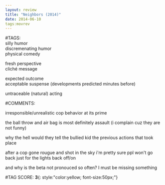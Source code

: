 ```yaml
---  
layout: review  
title: "Neighbors (2014)"  
date: 2014-06-10  
tags:movrev  
---  
```

  
#TAGS:  
silly humor  
discremenating humor  
physical comedy  
  
fresh perspective  
cliché message  
  
expected outcome  
acceptable suspense (developments predicted minutes before)  
  
untraceable (natural) acting  
  
#COMMENTS:  
  
irresponsible/unrealistic cop behavior at its prime  
  
the ball throw and air bag is most definitely assault (i complain cuz they are not funny)  
  
why the hell would they tell the bullied kid the previous actions that took place  
  
after a cop gone rougue and shot in the sky i'm pretty sure ppl won't go back just for the lights back off/on  
  
and why is the beta not pronouced so often? I must be missing something  
  
  
  
  
  
#TAG SCORE: **3**{: style:"color:yellow; font-size:50px;"}  
